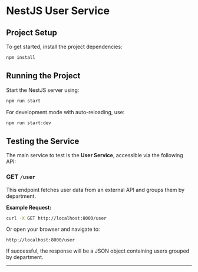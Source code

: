 # NestJS User Service

## Project Setup
To get started, install the project dependencies:
```sh
npm install
```

## Running the Project
Start the NestJS server using:
```sh
npm run start
```
For development mode with auto-reloading, use:
```sh
npm run start:dev
```

## Testing the Service
The main service to test is the **User Service**, accessible via the following API:

### GET `/user`
This endpoint fetches user data from an external API and groups them by department.

**Example Request:**
```sh
curl -X GET http://localhost:8000/user
```
Or open your browser and navigate to:
```
http://localhost:8000/user
```

If successful, the response will be a JSON object containing users grouped by department.

---
